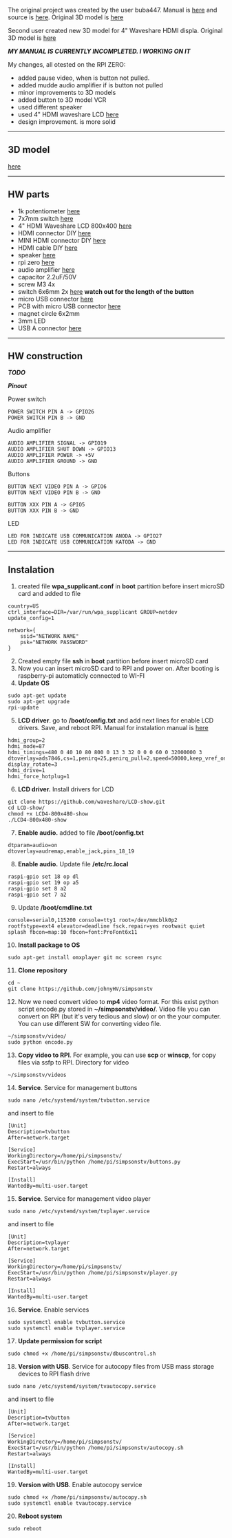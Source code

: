 
The original project was created by the user buba447. Manual is [here](https://withrow.io/simpsons-tv-build-guide) and source is [here](https://github.com/buba447/simpsonstv). Original 3D model is [here](https://www.thingiverse.com/thing:4943159)

Second user created new 3D model for 4" Waveshare HDMI displa. Original 3D model is [here](https://www.thingiverse.com/thing:5019648)

***MY MANUAL IS CURRENTLY INCOMPLETED. I WORKING ON IT***

My changes, all otested on the RPI ZERO:
- added pause video, when is button not pulled.
- added mudde audio amplifier if is button not pulled
- minor improvements to 3D models
- added button to 3D model VCR
- used different speaker
- used 4" HDMI waveshare LCD [here](https://www.waveshare.com/wiki/4inch_HDMI_LCD)
- design improvement. is more solid

---
3D model
---
[here](https://www.thingiverse.com/thing:5147344)

---
HW parts
---
- 1k potentiometer [here](https://www.tme.eu/en/details/pc16bu-1k-lin/cond-plastic-single-turn-potentiometers/omeg/)
- 7x7mm switch [here](https://www.aliexpress.com/item/32704922363.html)
- 4" HDMI Waveshare LCD 800x400 [here](https://rlx.sk/sk/9-5-lcd-display/5454-4inch-hdmi-lcd-800480-ips-waveshare-4-touch-screen-lcd-hdmi-interface-ips-screen-designed-for-raspberry-pi-12030.html)
- HDMI connector DIY [here](https://rpishop.cz/redukce/2176-waveshare-mini-hdmi-adapter-pro-diy-hdmi-kabel.html)
- MINI HDMI connector DIY [here](https://rpishop.cz/redukce/1205-waveshare-hdmi-adapter-pro-diy-hdmi-kabel-pravouhy.html)
- HDMI cable DIY [here](https://rpishop.cz/hdmi/1209-waveshare-diy-hdmi-plochy-kabel-02m.html)
- speaker [here](https://rpishop.cz/reproduktory/1204-waveshare-8-5w-reproduktor.html)
- rpi zero [here](https://rpishop.cz/zero/632-raspberry-pi-zero.html)
- audio amplifier [here](https://rlx.sk/sk/audio-voice-boards-speech-recognition/3397-mono-25w-class-d-audio-amplifier-pam8302-adafruit-2130.html)
- capacitor 2.2uF/50V
- screw M3 4x
- switch 6x6mm 2x [here](https://www.tme.eu/en/details/tact-64k/microswitches-tact/ninigi/) **watch out for the length of the button**
- micro USB connector [here](https://www.aliexpress.com/item/32916571891.html?spm=a2g0o.productlist.0.0.284c68canDNCGE&algo_pvid=d8468b46-a429-405d-a448-26761076313c&algo_exp_id=d8468b46-a429-405d-a448-26761076313c-5&pdp_ext_f=%7B%22sku_id%22%3A%2266023288418%22%7D)
- PCB with micro USB connector [here](https://www.aliexpress.com/item/4000484202812.html?spm=a2g0o.productlist.0.0.52451297eW2VB6&algo_pvid=d8623308-0e8e-433a-b8c3-d0a98947ac72&aem_p4p_detail=202111260636579663439259216280013679493&algo_exp_id=d8623308-0e8e-433a-b8c3-d0a98947ac72-9&pdp_ext_f=%7B%22sku_id%22%3A%2210000002007513401%22%7D)
- magnet circle 6x2mm
- 3mm LED
- USB A connector [here](https://www.aliexpress.com/item/4000806581109.html?spm=a2g0o.productlist.0.0.2c402a18K0POfK&algo_pvid=fe076f0d-f35f-4749-a6fb-6e73d8c0a93d&algo_exp_id=fe076f0d-f35f-4749-a6fb-6e73d8c0a93d-11&pdp_ext_f=%7B%22sku_id%22%3A%2210000008096938788%22%7D)

---
HW construction
---
***TODO***


***Pinout***

Power switch
```
POWER SWITCH PIN A -> GPIO26
POWER SWITCH PIN B -> GND
```
Audio amplifier
```
AUDIO AMPLIFIER SIGNAL -> GPIO19
AUDIO AMPLIFIER SHUT DOWN -> GPIO13
AUDIO AMPLIFIER POWER -> +5V
AUDIO AMPLIFIER GROUND -> GND
```
Buttons
```
BUTTON NEXT VIDEO PIN A -> GPIO6
BUTTON NEXT VIDEO PIN B -> GND

BUTTON XXX PIN A -> GPIO5
BUTTON XXX PIN B -> GND
```
LED
```
LED FOR INDICATE USB COMMUNICATION ANODA -> GPIO27
LED FOR INDICATE USB COMMUNICATION KATODA -> GND
```

---
Instalation
---
1. created file **wpa_supplicant.conf** in **boot** partition before insert microSD card and added to file
```
country=US
ctrl_interface=DIR=/var/run/wpa_supplicant GROUP=netdev
update_config=1

network={
    ssid="NETWORK NAME"
    psk="NETWORK PASSWORD"
}
```
2. Created empty file **ssh** in **boot** partition before insert microSD card
3. Now you can insert microSD card to RPI and power on. After booting is raspberry-pi automaticly connected to WI-FI
4. **Update OS**
```
sudo apt-get update
sudo apt-get upgrade
rpi-update
```
5. **LCD driver**. go to **/boot/config.txt** and add next lines for enable LCD drivers. Save, and reboot RPI. Manual for instalation manual is [here](https://www.waveshare.com/wiki/4inch_HDMI_LCD)
```
hdmi_group=2
hdmi_mode=87
hdmi_timings=480 0 40 10 80 800 0 13 3 32 0 0 0 60 0 32000000 3
dtoverlay=ads7846,cs=1,penirq=25,penirq_pull=2,speed=50000,keep_vref_on=0,swapxy=0,pmax=255,xohms=150,xmin=200,xmax=3900,ymin=200,ymax=3900
display_rotate=3
hdmi_drive=1
hdmi_force_hotplug=1
```
6. **LCD driver.** Install drivers for LCD
```
git clone https://github.com/waveshare/LCD-show.git
cd LCD-show/
chmod +x LCD4-800x480-show
./LCD4-800x480-show
```
7. **Enable audio.** added to file **/boot/config.txt**
```
dtparam=audio=on
dtoverlay=audremap,enable_jack,pins_18_19
```
8. **Enable audio.** Update file **/etc/rc.local**
```
raspi-gpio set 18 op dl
raspi-gpio set 19 op a5 
raspi-gpio set 8 a2
raspi-gpio set 7 a2
```
9. Update **/boot/cmdline.txt**
```
console=serial0,115200 console=tty1 root=/dev/mmcblk0p2 rootfstype=ext4 elevator=deadline fsck.repair=yes rootwait quiet splash fbcon=map:10 fbcon=font:ProFont6x11
```
10. **Install package to OS**
```
sudo apt-get install omxplayer git mc screen rsync
```
11. **Clone repository**
```
cd ~
git clone https://github.com/johnyHV/simpsonstv
```
12. Now we need convert video to **mp4** video format. For this exist python script encode.py stored in **~/simpsonstv/video/**. Video file you can convert on RPI (but it's very tedious and slow) or on the your computer. You can use different SW for converting video file.
```
~/simpsonstv/video/
sudo python encode.py
```
13. **Copy video to RPI**. For example, you can use **scp** or **winscp**, for copy files via ssfp to RPI. Directory for video
```
~/simpsonstv/videos
```
14. **Service**. Service for management buttons
```
sudo nano /etc/systemd/system/tvbutton.service
```
and insert to file
```
[Unit]
Description=tvbutton
After=network.target

[Service]
WorkingDirectory=/home/pi/simpsonstv/
ExecStart=/usr/bin/python /home/pi/simpsonstv/buttons.py
Restart=always

[Install]
WantedBy=multi-user.target
```
15. **Service**. Service for management video player
```
sudo nano /etc/systemd/system/tvplayer.service
```
and insert to file
```
[Unit]
Description=tvplayer
After=network.target

[Service]
WorkingDirectory=/home/pi/simpsonstv/
ExecStart=/usr/bin/python /home/pi/simpsonstv/player.py
Restart=always

[Install]
WantedBy=multi-user.target
```
16. **Service**. Enable services
```
sudo systemctl enable tvbutton.service
sudo systemctl enable tvplayer.service
```
17. **Update permission for script**
```
sudo chmod +x /home/pi/simpsonstv/dbuscontrol.sh
```
18. **Version with USB**. Service for autocopy files from USB mass storage devices to RPI flash drive
```
sudo nano /etc/systemd/system/tvautocopy.service
```
and insert to file
```
[Unit]
Description=tvbutton
After=network.target

[Service]
WorkingDirectory=/home/pi/simpsonstv/
ExecStart=/usr/bin/python /home/pi/simpsonstv/autocopy.sh
Restart=always

[Install]
WantedBy=multi-user.target
```
19. **Version with USB**. Enable autocopy service
```
sudo chmod +x /home/pi/simpsonstv/autocopy.sh
sudo systemctl enable tvautocopy.service
```
20. **Reboot system**
```
sudo reboot
```
